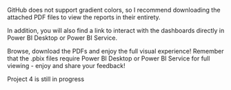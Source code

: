 GitHub does not support gradient colors, so I recommend downloading the attached PDF files to view the reports in their entirety.

In addition, you will also find a link to interact with the dashboards directly in Power BI Desktop or Power BI Service.

Browse, download the PDFs and enjoy the full visual experience! Remember that the .pbix files require Power BI Desktop or Power BI Service for full viewing - enjoy and share your feedback!

Project 4 is still in progress
